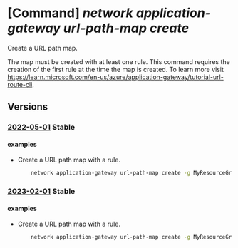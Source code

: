 # [Command] _network application-gateway url-path-map create_

Create a URL path map.

The map must be created with at least one rule. This command requires the creation of the first rule at the time the map is created. To learn more visit https://learn.microsoft.com/en-us/azure/application-gateway/tutorial-url-route-cli.

## Versions

### [2022-05-01](/Resources/mgmt-plane/L3N1YnNjcmlwdGlvbnMve30vcmVzb3VyY2Vncm91cHMve30vcHJvdmlkZXJzL21pY3Jvc29mdC5uZXR3b3JrL2FwcGxpY2F0aW9uZ2F0ZXdheXMve30=/2022-05-01.xml) **Stable**

<!-- mgmt-plane /subscriptions/{}/resourcegroups/{}/providers/microsoft.network/applicationgateways/{} 2022-05-01 properties.urlPathMaps[] -->

#### examples

- Create a URL path map with a rule.
    ```bash
        network application-gateway url-path-map create -g MyResourceGroup --gateway-name MyAppGateway -n MyUrlPathMap --rule-name MyUrlPathMapRule1 --paths /mypath1/* --address-pool MyAddressPool --default-address-pool MyAddressPool --http-settings MyHttpSettings --default-http-settings MyHttpSettings
    ```

### [2023-02-01](/Resources/mgmt-plane/L3N1YnNjcmlwdGlvbnMve30vcmVzb3VyY2Vncm91cHMve30vcHJvdmlkZXJzL21pY3Jvc29mdC5uZXR3b3JrL2FwcGxpY2F0aW9uZ2F0ZXdheXMve30=/2023-02-01.xml) **Stable**

<!-- mgmt-plane /subscriptions/{}/resourcegroups/{}/providers/microsoft.network/applicationgateways/{} 2023-02-01 properties.urlPathMaps[] -->

#### examples

- Create a URL path map with a rule.
    ```bash
        network application-gateway url-path-map create -g MyResourceGroup --gateway-name MyAppGateway -n MyUrlPathMap --rule-name MyUrlPathMapRule1 --paths /mypath1/* --address-pool MyAddressPool --default-address-pool MyAddressPool --http-settings MyHttpSettings --default-http-settings MyHttpSettings
    ```

